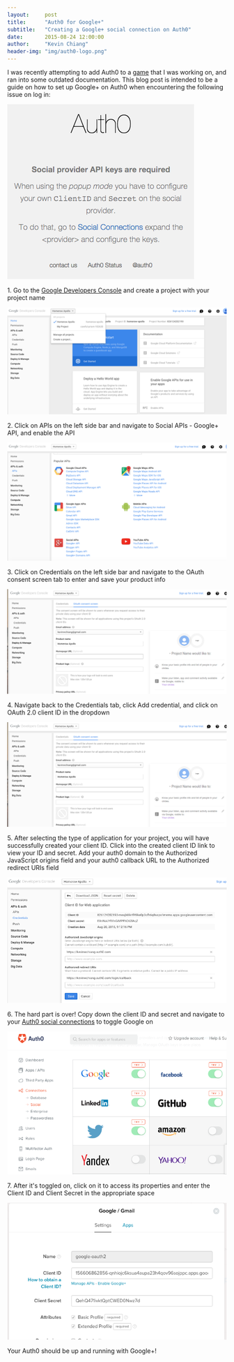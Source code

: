 ```yaml
---
layout:     post
title:      "Auth0 for Google+"
subtitle:   "Creating a Google+ social connection on Auth0"
date:       2015-08-24 12:00:00
author:     "Kevin Chiang"
header-img: "img/auth0-logo.png"
---
```

<p>I was recently attempting to add Auth0 to a <a href='http://homerow-zeus.herokuapp.com'>game</a> that I was working on,
and ran into some outdated documentation. This blog post is intended to be a guide
on how to set up Google+ on Auth0 when encountering the following issue on log in:</p>
<img src='/img/auth0-error.png'>

<p>1. Go to the <a href='https://console.developers.google.com'>Google Developers Console</a> and create a project with your project name</p>
<img src='/img/googleplusapi.png'>

<p>2. Click on APIs on the left side bar and navigate to Social APIs - Google+ API, and enable the API</p>
<img src='/img/addingapi.png'>

<p>3. Click on Credentials on the left side bar and navigate to the OAuth consent screen tab to enter and save your product info</p>
<img src='/img/consentscreen.png'>

<p>4. Navigate back to the Credentials tab, click Add credential, and click on OAuth 2.0 client ID in the dropdown</p>
<img src='/img/consentscreen.png'>

<p>5. After selecting the type of application for your project, you will have successfully created your client ID. Click into
the created client ID link to view your ID and secret. Add your auth0 domain 
to the Authorized JavaScript origins field and your auth0 callback URL to
the Authorized redirect URIs field</p>
<img src='/img/clientidandsecret.png'>

<p>6. The hard part is over! Copy down the client ID and secret and navigate to your
<a href='http://manage.auth0.com/#/connections/social'>Auth0 social connections</a> to toggle Google on</p>
<img src='/img/toggleon.png'>

<p>7. After it's toggled on, click on it to access its properties and enter the Client ID and Client Secret in the
appropriate space</p>
<img src='/img/googleproperties.png'>

<p>Your Auth0 should be up and running with Google+! 